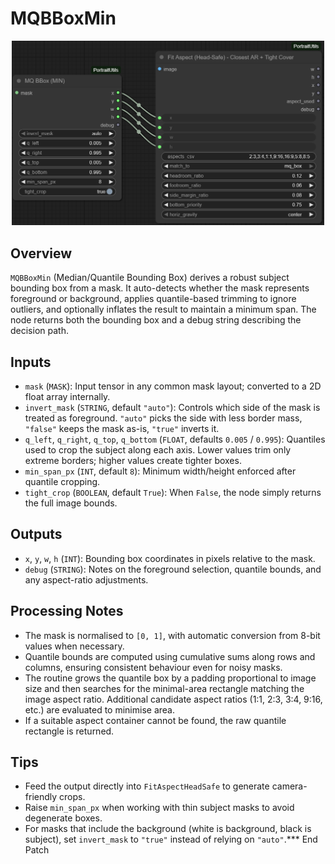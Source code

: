 # MQBBoxMin
<div align="center"><img src="screenshots/mq_bbox_min.png" alt="Screenshot" width="500" /></div>


## Overview
`MQBBoxMin` (Median/Quantile Bounding Box) derives a robust subject bounding box from a mask. It auto-detects whether the mask represents foreground or background, applies quantile-based trimming to ignore outliers, and optionally inflates the result to maintain a minimum span. The node returns both the bounding box and a debug string describing the decision path.

## Inputs
- `mask` (`MASK`): Input tensor in any common mask layout; converted to a 2D float array internally.
- `invert_mask` (`STRING`, default `"auto"`): Controls which side of the mask is treated as foreground. `"auto"` picks the side with less border mass, `"false"` keeps the mask as-is, `"true"` inverts it.
- `q_left`, `q_right`, `q_top`, `q_bottom` (`FLOAT`, defaults `0.005` / `0.995`): Quantiles used to crop the subject along each axis. Lower values trim only extreme borders; higher values create tighter boxes.
- `min_span_px` (`INT`, default `8`): Minimum width/height enforced after quantile cropping.
- `tight_crop` (`BOOLEAN`, default `True`): When `False`, the node simply returns the full image bounds.

## Outputs
- `x`, `y`, `w`, `h` (`INT`): Bounding box coordinates in pixels relative to the mask.
- `debug` (`STRING`): Notes on the foreground selection, quantile bounds, and any aspect-ratio adjustments.

## Processing Notes
- The mask is normalised to `[0, 1]`, with automatic conversion from 8-bit values when necessary.
- Quantile bounds are computed using cumulative sums along rows and columns, ensuring consistent behaviour even for noisy masks.
- The routine grows the quantile box by a padding proportional to image size and then searches for the minimal-area rectangle matching the image aspect ratio. Additional candidate aspect ratios (1:1, 2:3, 3:4, 9:16, etc.) are evaluated to minimise area.
- If a suitable aspect container cannot be found, the raw quantile rectangle is returned.

## Tips
- Feed the output directly into `FitAspectHeadSafe` to generate camera-friendly crops.
- Raise `min_span_px` when working with thin subject masks to avoid degenerate boxes.
- For masks that include the background (white is background, black is subject), set `invert_mask` to `"true"` instead of relying on `"auto"`.*** End Patch
